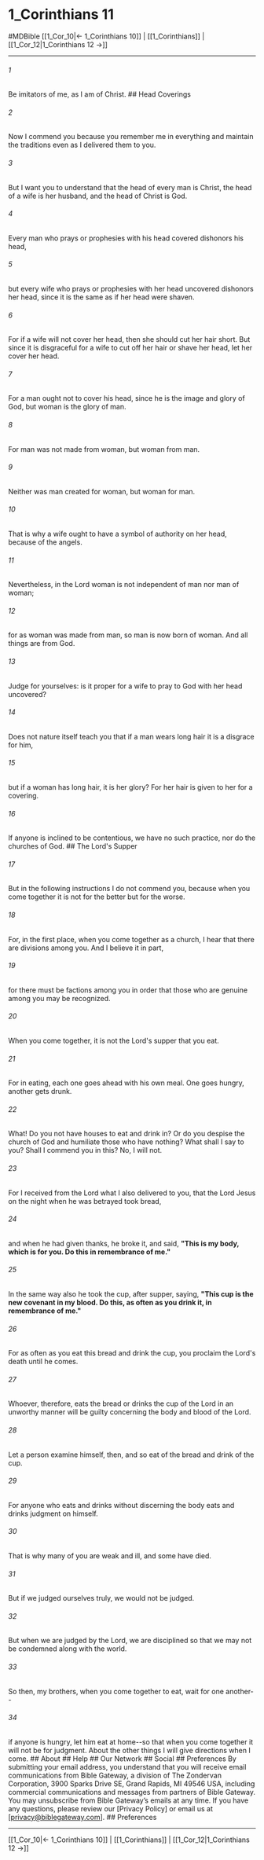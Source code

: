 # 1_Corinthians 11
#MDBible
[[1_Cor_10|← 1_Corinthians 10]] | [[1_Corinthians]] | [[1_Cor_12|1_Corinthians 12 →]]

***


###### 1 
Be imitators of me, as I am of Christ. ## Head Coverings 

###### 2 
Now I commend you because you remember me in everything and maintain the traditions even as I delivered them to you. 

###### 3 
But I want you to understand that the head of every man is Christ, the head of a wife is her husband, and the head of Christ is God. 

###### 4 
Every man who prays or prophesies with his head covered dishonors his head, 

###### 5 
but every wife who prays or prophesies with her head uncovered dishonors her head, since it is the same as if her head were shaven. 

###### 6 
For if a wife will not cover her head, then she should cut her hair short. But since it is disgraceful for a wife to cut off her hair or shave her head, let her cover her head. 

###### 7 
For a man ought not to cover his head, since he is the image and glory of God, but woman is the glory of man. 

###### 8 
For man was not made from woman, but woman from man. 

###### 9 
Neither was man created for woman, but woman for man. 

###### 10 
That is why a wife ought to have a symbol of authority on her head, because of the angels. 

###### 11 
Nevertheless, in the Lord woman is not independent of man nor man of woman; 

###### 12 
for as woman was made from man, so man is now born of woman. And all things are from God. 

###### 13 
Judge for yourselves: is it proper for a wife to pray to God with her head uncovered? 

###### 14 
Does not nature itself teach you that if a man wears long hair it is a disgrace for him, 

###### 15 
but if a woman has long hair, it is her glory? For her hair is given to her for a covering. 

###### 16 
If anyone is inclined to be contentious, we have no such practice, nor do the churches of God. ## The Lord's Supper 

###### 17 
But in the following instructions I do not commend you, because when you come together it is not for the better but for the worse. 

###### 18 
For, in the first place, when you come together as a church, I hear that there are divisions among you. And I believe it in part, 

###### 19 
for there must be factions among you in order that those who are genuine among you may be recognized. 

###### 20 
When you come together, it is not the Lord's supper that you eat. 

###### 21 
For in eating, each one goes ahead with his own meal. One goes hungry, another gets drunk. 

###### 22 
What! Do you not have houses to eat and drink in? Or do you despise the church of God and humiliate those who have nothing? What shall I say to you? Shall I commend you in this? No, I will not. 

###### 23 
For I received from the Lord what I also delivered to you, that the Lord Jesus on the night when he was betrayed took bread, 

###### 24 
and when he had given thanks, he broke it, and said, **"This is my body, which is for you. Do this in remembrance of me."** 

###### 25 
In the same way also he took the cup, after supper, saying, **"This cup is the new covenant in my blood. Do this, as often as you drink it, in remembrance of me."** 

###### 26 
For as often as you eat this bread and drink the cup, you proclaim the Lord's death until he comes. 

###### 27 
Whoever, therefore, eats the bread or drinks the cup of the Lord in an unworthy manner will be guilty concerning the body and blood of the Lord. 

###### 28 
Let a person examine himself, then, and so eat of the bread and drink of the cup. 

###### 29 
For anyone who eats and drinks without discerning the body eats and drinks judgment on himself. 

###### 30 
That is why many of you are weak and ill, and some have died. 

###### 31 
But if we judged ourselves truly, we would not be judged. 

###### 32 
But when we are judged by the Lord, we are disciplined so that we may not be condemned along with the world. 

###### 33 
So then, my brothers, when you come together to eat, wait for one another-- 

###### 34 
if anyone is hungry, let him eat at home--so that when you come together it will not be for judgment. About the other things I will give directions when I come. ## About ## Help ## Our Network ## Social ## Preferences By submitting your email address, you understand that you will receive email communications from Bible Gateway, a division of The Zondervan Corporation, 3900 Sparks Drive SE, Grand Rapids, MI 49546 USA, including commercial communications and messages from partners of Bible Gateway. You may unsubscribe from Bible Gateway&rsquo;s emails at any time. If you have any questions, please review our [Privacy Policy] or email us at [privacy@biblegateway.com]. ## Preferences

***

[[1_Cor_10|← 1_Corinthians 10]] | [[1_Corinthians]] | [[1_Cor_12|1_Corinthians 12 →]]
